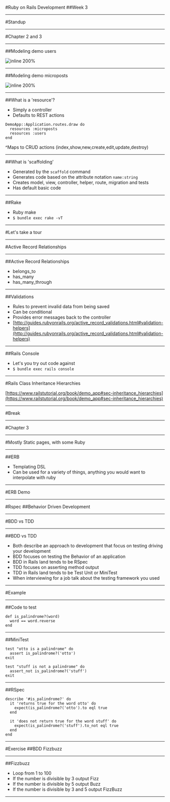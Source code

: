 #Ruby on Rails Development
##Week 3

---
#Standup

---
#Chapter 2 and 3

---
##Modeling demo users

![inline 200%](https://softcover.s3.amazonaws.com/636/ruby_on_rails_tutorial/images/figures/demo_user_model.png)

--- 
##Modeling demo microposts 

![inline 200%](https://softcover.s3.amazonaws.com/636/ruby_on_rails_tutorial/images/figures/demo_micropost_model.png)

--- 
##What is a 'resource'?
* Simply a controller
* Defaults to REST actions

```
DemoApp::Application.routes.draw do
  resources :microposts
  resources :users
end
```

^Maps to CRUD actions (index,show,new,create,edit,update,destroy)

---
##What is 'scaffolding'
* Generated by the ```scaffold``` command
* Generates code based on the attribute notation ```name:string```
* Creates model, view, controller, helper, route, migration and tests
* Has default basic code

---
##Rake
* Ruby make
* ```$ bundle exec rake -vT```

---
#Let's take a tour

---
#Active Record Relationships

---
##Active Record Relationships
* belongs_to
* has_many
* has_many_through

---
##Validations
* Rules to prevent invalid data from being saved
* Can be conditional
* Provides error messages back to the controller
* [http://guides.rubyonrails.org/active_record_validations.html#validation-helpers](http://guides.rubyonrails.org/active_record_validations.html#validation-helpers)

---
##Rails Console
* Let's you try out code against 
* ```$ bundle exec rails console```

---
#Rails Class Inheritance Hierarchies

[https://www.railstutorial.org/book/demo_app#sec-inheritance_hierarchies](https://www.railstutorial.org/book/demo_app#sec-inheritance_hierarchies)

---
#Break

---
#Chapter 3

---
#Mostly Static pages, with some Ruby

---
##ERB
* Templating DSL
* Can be used for a variety of things, anything you would want to interpolate with ruby

---
#ERB Demo

---
#Rspec
##Behavior Driven Development

---
#BDD vs TDD

---
##BDD vs TDD
* Both describe an approach to development that focus on testing driving your development
* BDD focuses on testing the Behavior of an application
* BDD in Rails land tends to be RSpec
* TDD focuses on asserting method output 
* TDD in Rails land tends to be Test Unit or MiniTest
* When interviewing for a job talk about the testing framework you used

---
#Example

---
##Code to test

```
def is_palindrome?(word)
  word == word.reverse
end
```

---
##MiniTest
```
test "otto is a palindrome" do
  assert is_palindrome?('otto')
exit

test "stuff is not a palindrome" do
  assert_not is_palindrome?('stuff')
exit
```

---
##RSpec
```
describe '#is_palindrome?' do
  it 'returns true for the word otto' do
    expect(is_palindrome?('otto').to eql true 
  end

  it 'does not return true for the word stuff' do
    expect(is_palindrome?('stuff').to_not eql true 
  end
end
```

---
#Exercise
##BDD Fizzbuzz

---
##Fizzbuzz
* Loop from 1 to 100
* If the number is divisible by 3 output Fizz
* If the number is divisible by 5 output Buzz
* If the number is divisible by 3 and 5 output FizzBuzz

---
